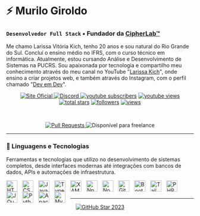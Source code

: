 # ⚡ Murilo Giroldo

### **`Desenvolvedor Full Stack`** • Fundador da **[CipherLab™](https://www.cphlab.xyz)**  

Me chamo Larissa Vitória Kich, tenho 20 anos e sou natural do Rio Grande do Sul. Concluí o ensino médio no IFRS, com o curso técnico em informática. Atualmente, estou cursando Análise e Desenvolvimento de Sistemas na PUCRS. Sou apaixonada por tecnologia e compartilho meu conhecimento através do meu canal no YouTube "[Larissa Kich](https://www.youtube.com/@larissakich)", onde ensino a criar projetos web, e também através do Instagram, com o perfil chamado "[Dev em Dev](https://www.instagram.com/dev_em_dev/)".

<p align="center">
  <!-- 🌐 Site Oficial -->
  <a href="https://www.cphlab.xyz" target="_blank">
    <img 
      alt="Site Oficial" 
      title="Visite o site oficial" 
      src="https://img.shields.io/badge/Site Oficial-4f56dd?style=for-the-badge&logo=google-chrome&logoColor=white"
    />
  </a>

  <!-- 💬 Discord -->
  <a href="https://www.cphlab.xyz/discord" target="_blank">
    <img 
      alt="Discord" 
      title="Nosso servidor no Discord" 
      src="https://img.shields.io/badge/Discord-5865F2?style=for-the-badge&logo=discord&logoColor=white"
    />
  </a>
  <a href="https://www.youtube.com/c/cipherlabtm?sub_confirmation=1" target="_blank">
    <img alt="youtube subscribers" title="Subscribe to my YouTube channel" src="https://cdn.cphlab.xyz/github/profile/badges/drk/youtube-2.svg"/></a>
  <a href="https://www.youtube.com/c/cipherlabtm" target="_blank">
    <img alt="youtube views" title="YouTube views" src="https://cdn.cphlab.xyz/github/profile/badges/drk/view.svg"/></a> 
  <a href="https://github.com/drkcph?tab=repositories&sort=stargazers" target="_blank">
    <img alt="total stars" title="Total stars on GitHub" src="https://custom-icon-badges.demolab.com/github/stars/drkcph?color=55960c&style=for-the-badge&labelColor=488207&logo=star"/></a>
  <a href="https://github.com/drkcph?tab=followers" target="_blank">
    <img alt="followers" title="Follow me on Github" src="https://custom-icon-badges.demolab.com/github/followers/drkcph?color=236ad3&labelColor=1155ba&style=for-the-badge&logo=person-add&label=Follow&logoColor=white"/></a>
  <a href="https://github.com/drkcph/Simple-View-Counter" target="_blank">
    <img alt="views" title="GitHub profile views" src="https://cdn.cphlab.xyz/github/profile/badges/drk/n848350909gh9293r-05y409y_935743.svg"/></a>
</p>
<br/>

<p  align="center">
 
  <!-- 🔁 Pull requests -->
  <a href="https://github.com/pulls?q=author:Larissakich" target="_blank">
    <img 
      alt="Pull Requests" 
      title="Total de pull requests criadas" 
      src="https://img.shields.io/badge/Pull Requests-00bcd4?style=for-the-badge&logo=github&logoColor=white&labelColor=0097a7"
    />
  </a>

  <a>
  <img 
    alt="Disponível para freelance" 
    title="Aceito projetos freelance" 
    src="https://img.shields.io/badge/Freelancer-Disponível-44cc11?style=for-the-badge&logo=simpleicons&logoColor=white&labelColor=36b20f"
  />
  </a>

   
</p>

---

### 🤖 Linguagens e Tecnologias  
Ferramentas e tecnologias que utilizo no desenvolvimento de sistemas completos, desde interfaces modernas até integrações com bancos de dados, APIs e automações de infraestrutura.

<img 
    align="left" 
    alt="HTML"
    title="HTML" 
    width="30px" 
    style="padding-right: 10px;" 
    src="https://cdn.jsdelivr.net/gh/devicons/devicon@latest/icons/html5/html5-original.svg" 
/>
<img 
    align="left" 
    alt="CSS" 
    title="CSS"
    width="30px" 
    style="padding-right: 10px;" 
    src="https://cdn.jsdelivr.net/gh/devicons/devicon@latest/icons/css3/css3-original.svg" 
/>
<img 
    align="left" 
    alt="JavaScript" 
    title="JavaScript"
    width="30px" 
    style="padding-right: 10px;" 
    src="https://cdn.jsdelivr.net/gh/devicons/devicon@latest/icons/javascript/javascript-original.svg" 
/>
<img 
    align="left" 
    alt="TypeScript"
    title="TypeScript" 
    width="30px" 
    style="padding-right: 10px;" 
    src="https://cdn.jsdelivr.net/gh/devicons/devicon@latest/icons/typescript/typescript-original.svg" 
/>
<img 
    align="left" 
    alt="XAMPP" 
    title="XAMPP"
    width="30px" 
    style="padding-right: 10px;" 
    src="https://cdn.cphlab.xyz/github/profile/development/drk/xampp.svg" 
/>
<img 
    align="left" 
    alt="Npm"
    title="Npm" 
    width="30px" 
    style="padding-right: 10px;" 
    src="https://cdn.cphlab.xyz/github/profile/development/drk/npm.png" 
/>
<img 
    align="left" 
    alt="Node.js" 
    title="Node.js"
    width="30px" 
    style="padding-right: 10px;" 
    src="https://cdn.jsdelivr.net/gh/devicons/devicon@latest/icons/nodejs/nodejs-original.svg" 
/>
<img 
    align="left" 
    alt="Git" 
    title="Git"
    width="30px" 
    style="padding-right: 10px;" 
    src="https://cdn.jsdelivr.net/gh/devicons/devicon@latest/icons/git/git-original.svg" 
/>
<img 
    align="left" 
    alt="Bootstrap"
    title="Bootstrap" 
    width="30px" 
    style="padding-right: 10px;" 
    src="https://cdn.jsdelivr.net/gh/devicons/devicon@latest/icons/bootstrap/bootstrap-original.svg" 
/>
<img 
    align="left" 
    alt="Tailwind" 
    title="Tailwind"
    width="30px" 
    style="padding-right: 10px;" 
    src="https://cdn.jsdelivr.net/gh/devicons/devicon@latest/icons/tailwindcss/tailwindcss-original.svg" 
/>
<img 
    align="left" 
    alt="PHP" 
    title="PHP"
    width="30px" 
    style="padding-right: 10px;" 
    src="https://cdn.jsdelivr.net/gh/devicons/devicon@latest/icons/php/php-original.svg" 
/>
<img 
    align="left" 
    alt="JQuery" 
    title="JQuery"
    width="30px" 
    style="padding-right: 10px;" 
    src="https://cdn.jsdelivr.net/gh/devicons/devicon@latest/icons/jquery/jquery-original.svg" 
/>
<img 
    align="left" 
    alt="Python" 
    title="Python"
    width="30px" 
    style="padding-right: 10px;" 
    src="https://cdn.jsdelivr.net/gh/devicons/devicon@latest/icons/python/python-original.svg" 
/>

<img 
    align="left" 
    alt="Apache" 
    title="Apache"
    width="30px" 
    style="padding-right: 10px;" 
    src="https://cdn.jsdelivr.net/gh/devicons/devicon@latest/icons/apache/apache-original.svg" 
/>

<img 
    align="left" 
    alt="MySQL" 
    title="MySQL"
    width="30px" 
    style="padding-right: 10px;" 
    src="https://cdn.jsdelivr.net/gh/devicons/devicon@latest/icons/mysql/mysql-original.svg" 
/>

<br/>
<br/>

---

<p align="center">
  <a href="https://stars.github.com/profiles/denvercoder1/">
    <img src="https://cdn.cphlab.xyz/github/profile/banner/drk/vijr80u543j_r4390g8gh453&043-g-34.png" alt="GitHub Star 2023"/></a>
</p>
